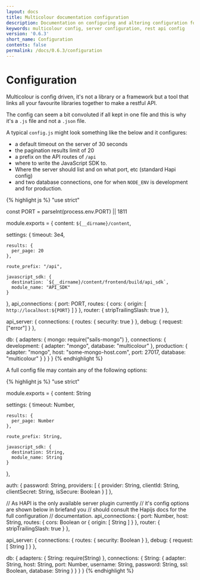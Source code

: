 ```yaml
---
layout: docs
title: Multicolour documentation configuration
description: Documentation on configuring and altering configuration for a Multicolour REST API.
keywords: multicolour config, server configuration, rest api config
version: '0.6.3'
short_name: Configuration
contents: false
permalink: /docs/0.6.3/configuration
---
```


# Configuration

Multicolour is config driven, it's not a library or a framework but a tool that links all your favourite libraries together to make a restful API.

The config can seem a bit convoluted if all kept in one file and this is why it's a `.js` file and not a `.json` file.

A typical `config.js` might look something like the below and it configures:

* a default timeout on the server of 30 seconds
* the pagination results limit of 20
* a prefix on the API routes of `/api`
* where to write the JavaScript SDK to.
* Where the server should list and on what port, etc (standard Hapi config)
* and two database connections, one for when `NODE_ENV` is development and for production.

{% highlight js %}
"use strict"

const PORT = parseInt(process.env.PORT) || 1811

module.exports = {
  content: `${__dirname}/content`,

  settings: {
    timeout: 3e4,

    results: {
      per_page: 20
    },

    route_prefix: "/api",

    javascript_sdk: {
      destination: `${__dirname}/content/frontend/build/api_sdk`,
      module_name: "API_SDK"
    }
  },
  api_connections: {
    port: PORT,
    routes: {
      cors: {
        origin: [ `http://localhost:${PORT}` ]
      }
    },
    router: { stripTrailingSlash: true }
  },

  api_server: {
    connections: {
      routes: {
        security: true
      }
    },
    debug: { request: ["error"] }
  },

  db: {
    adapters: {
      mongo: require("sails-mongo")
    },
    connections: {
      development: {
        adapter: "mongo",
        database: "multicolour"
      },
      production: {
        adapter: "mongo",
        host: "some-mongo-host.com",
        port: 27017,
        database: "multicolour"
      }
    }
  }
}
{% endhighlight %}

A full config file may contain any of the following options:

{% highlight js %}
"use strict"

module.exports = {
  content: String

  settings: {
    timeout: Number,

    results: {
      per_page: Number
    },

    route_prefix: String,

    javascript_sdk: {
      destination: String,
      module_name: String
    }
  },

  auth: {
    password: String,
    providers: [
      {
        provider: String,
        clientId: String,
        clientSecret: String,
        isSecure: Boolean
      }
    ]
  },

  // As HAPI is the only available server plugin currently
  // it's config options are shown below in briefand you
  // should consult the Hapijs docs for the full configuration
  // documentation.
  api_connections: {
    port: Number,
    host: String,
    routes: {
      cors: Boolean or {
        origin: [ String ]
      }
    },
    router: { stripTrailingSlash: true }
  },

  api_server: {
    connections: {
      routes: {
        security: Boolean
      }
    },
    debug: { request: [ String ] }
  },

  db: {
    adapters: {
      String: require(String)
    },
    connections: {
      String: {
        adapter: String,
        host: String,
        port: Number,
        username: String,
        password: String,
        ssl: Boolean,
        database: String
      }
    }
  }
}
{% endhighlight %}
